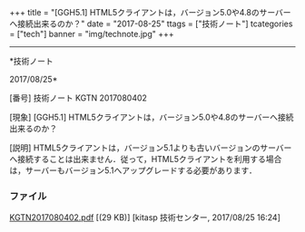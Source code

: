 ﻿+++
title = "[GGH5.1] HTML5クライアントは，バージョン5.0や4.8のサーバーへ接続出来るのか？"
date = "2017-08-25"
ttags = ["技術ノート"]
tcategories = ["tech"]
banner = "img/technote.jpg"
+++

-----------------------------------------------------------------------------------------------------------------------------

*技術ノート

2017/08/25*


[番号]
技術ノート KGTN 2017080402

[現象]
[GGH5.1]
HTML5クライアントは，バージョン5.0や4.8のサーバーへ接続出来るのか？

[説明]
HTML5クライアントは，バージョン5.1よりも古いバージョンのサーバーへ接続することは出来ません．従って，HTML5クライアントを利用する場合は，サーバーもバージョン5.1へアップグレードする必要があります．


### ファイル

 
 


[KGTN2017080402.pdf](http://techreport.kitasp.net/attachments/download/3767/KGTN2017080402.pdf)
 [(29 KB)] [kitasp 技術センター, 2017/08/25
16:24]


 


 

